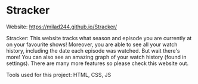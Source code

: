 # Stracker

Website: https://milad244.github.io/Stracker/ 

Stracker: This website tracks what season and episode you are currently at on your favourite shows! Moreover, you are able to see all your watch history, including the date each episode was watched. But wait there's more! You can also see an amazing graph of your watch history (found in settings). There are many more features so please check this website out. 

Tools used for this project: HTML, CSS, JS
